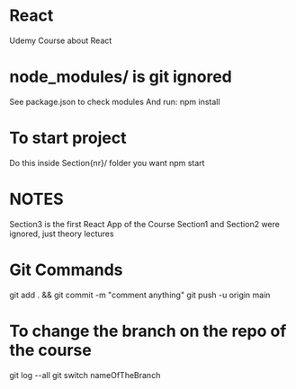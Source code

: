 # React

Udemy Course about React

# node_modules/ is git ignored

See package.json to check modules
And run: npm install

# To start project

Do this inside Section{nr}/ folder you want
npm start

# NOTES

Section3 is the first React App of the Course
Section1 and Section2 were ignored, just theory lectures

# Git Commands

git add . && git commit -m "comment anything"
git push -u origin main

# To change the branch on the repo of the course

git log --all
git switch nameOfTheBranch
